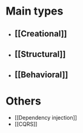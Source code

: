# Main types
- ## [[Creational]]
- ## [[Structural]]
- ## [[Behavioral]]
# Others
- [[Dependency injection]]
- [[CQRS]]